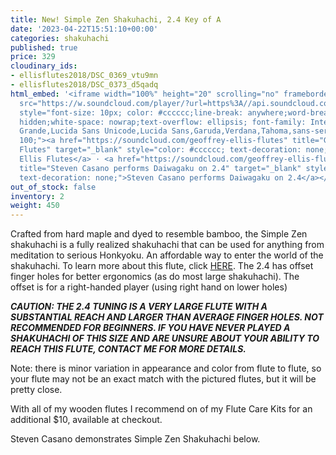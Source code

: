 ```yaml
---
title: New! Simple Zen Shakuhachi, 2.4 Key of A
date: '2023-04-22T15:51:10+00:00'
categories: shakuhachi
published: true
price: 329
cloudinary_ids:
- ellisflutes2018/DSC_0369_vtu9mn
- ellisflutes2018/DSC_0373_d5qadq
html_embed: '<iframe width="100%" height="20" scrolling="no" frameborder="no" allow="autoplay"
  src="https://w.soundcloud.com/player/?url=https%3A//api.soundcloud.com/tracks/1471467844&color=%23ff5500&inverse=false&auto_play=false&show_user=true"></iframe><div
  style="font-size: 10px; color: #cccccc;line-break: anywhere;word-break: normal;overflow:
  hidden;white-space: nowrap;text-overflow: ellipsis; font-family: Interstate,Lucida
  Grande,Lucida Sans Unicode,Lucida Sans,Garuda,Verdana,Tahoma,sans-serif;font-weight:
  100;"><a href="https://soundcloud.com/geoffrey-ellis-flutes" title="Geoffrey Ellis
  Flutes" target="_blank" style="color: #cccccc; text-decoration: none;">Geoffrey
  Ellis Flutes</a> · <a href="https://soundcloud.com/geoffrey-ellis-flutes/steven-casano-plays-daiwagaku-on-24"
  title="Steven Casano performs Daiwagaku on 2.4" target="_blank" style="color: #cccccc;
  text-decoration: none;">Steven Casano performs Daiwagaku on 2.4</a></div>'
out_of_stock: false
inventory: 2
weight: 450
---
```


Crafted from hard maple and dyed to resemble bamboo, the Simple Zen shakuhachi is a fully realized shakuhachi that can be used for anything from meditation to serious Honkyoku.  An affordable way to enter the world of the shakuhachi.  To learn more about this flute, click [HERE](https://www.ellisflutes.com/world-flutes/shakuhachi).  The 2.4 has offset finger holes for better ergonomics (as do most large shakuhachi).  The offset is for a right-handed player (using right hand on lower holes)

***CAUTION: THE 2.4 TUNING IS A VERY LARGE FLUTE WITH A SUBSTANTIAL REACH AND LARGER THAN AVERAGE FINGER HOLES.  NOT RECOMMENDED FOR BEGINNERS.  IF YOU HAVE NEVER PLAYED A SHAKUHACHI OF THIS SIZE AND ARE UNSURE ABOUT YOUR ABILITY TO REACH THIS FLUTE, CONTACT ME FOR MORE DETAILS.***

Note: there is minor variation in appearance and color from flute to flute, so your flute may not be an exact match with the pictured flutes, but it will be pretty close.

With all of my wooden flutes I recommend on of my Flute Care Kits for an additional $10, available at checkout.

Steven Casano demonstrates Simple Zen Shakuhachi below. 

